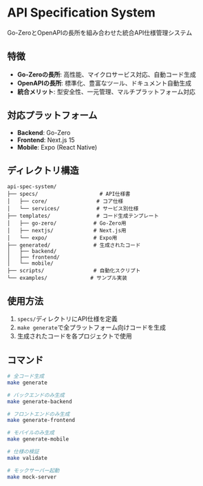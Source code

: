 # API Specification System

Go-ZeroとOpenAPIの長所を組み合わせた統合API仕様管理システム

## 特徴

- **Go-Zeroの長所**: 高性能、マイクロサービス対応、自動コード生成
- **OpenAPIの長所**: 標準化、豊富なツール、ドキュメント自動生成
- **統合メリット**: 型安全性、一元管理、マルチプラットフォーム対応

## 対応プラットフォーム

- **Backend**: Go-Zero
- **Frontend**: Next.js 15
- **Mobile**: Expo (React Native)

## ディレクトリ構造

```
api-spec-system/
├── specs/                    # API仕様書
│   ├── core/                # コア仕様
│   └── services/            # サービス別仕様
├── templates/               # コード生成テンプレート
│   ├── go-zero/            # Go-Zero用
│   ├── nextjs/             # Next.js用
│   └── expo/               # Expo用
├── generated/              # 生成されたコード
│   ├── backend/
│   ├── frontend/
│   └── mobile/
├── scripts/                # 自動化スクリプト
└── examples/              # サンプル実装
```

## 使用方法

1. `specs/`ディレクトリにAPI仕様を定義
2. `make generate`で全プラットフォーム向けコードを生成
3. 生成されたコードを各プロジェクトで使用

## コマンド

```bash
# 全コード生成
make generate

# バックエンドのみ生成
make generate-backend

# フロントエンドのみ生成
make generate-frontend

# モバイルのみ生成
make generate-mobile

# 仕様の検証
make validate

# モックサーバー起動
make mock-server
```